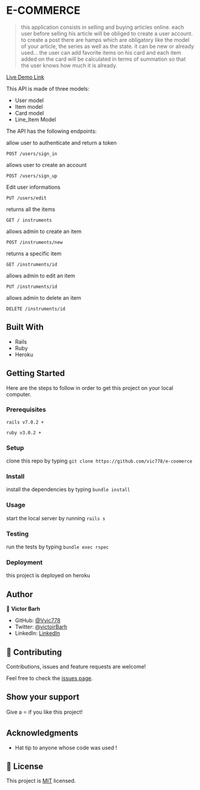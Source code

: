 # E-COMMERCE

> this application consists in selling and buying articles online. each user before selling his article will be obliged to create a user account. to create a post there are hamps which are obligatory like the model of your article, the series as well as the state. it can be new or already used...
the user can add favorite items on his card and each item added on the card will be calculated in terms of summation so that the user knows how much it is already. 

[Live Demo Link](https://vic778.github.io/js_capstone_project/)

This API is made of three models:
- User model
- Item model
- Card model
- Line_Item Model

The API has the following endpoints:


allow user to authenticate and return a token

`POST /users/sign_in`

allows user to create an account

`POST /users/sign_up`

Edit user informations

`PUT /users/edit`

returns all the items

`GET / instruments`

allows admin to create an item

`POST /instruments/new`

returns a specific item

`GET /instruments/id`

allows admin to edit an item

`PUT /instruments/id`

allows admin to delete an item

`DELETE /instruments/id`

## Built With

- Rails
- Ruby 
- Heroku

## Getting Started

Here are the steps to follow in order to get this project on your local computer.

### Prerequisites

`rails v7.0.2 +`

`ruby v3.0.2 +`

### Setup

clone this repo by typing `git clone https://github.com/vic778/e-coomerce`

### Install

install the dependencies by typing `bundle install`

### Usage

start the local server by running `rails s`

### Testing

run the tests by typing `bundle exec rspec`

### Deployment

this project is deployed on heroku

## Author

👤 **Victor Barh**

- GitHub: [@Vvic778](https://github.com/vic778)
- Twitter: [@victoirBarh](https://twitter.com/)
- LinkedIn: [LinkedIn](https://linkedin.com/in/victoir-barh)


## 🤝 Contributing

Contributions, issues and feature requests are welcome!

Feel free to check the [issues page](issues/).

## Show your support

Give a ⭐️ if you like this project!

## Acknowledgments

- Hat tip to anyone whose code was used !

## 📝 License

This project is [MIT](lic.url) licensed.

